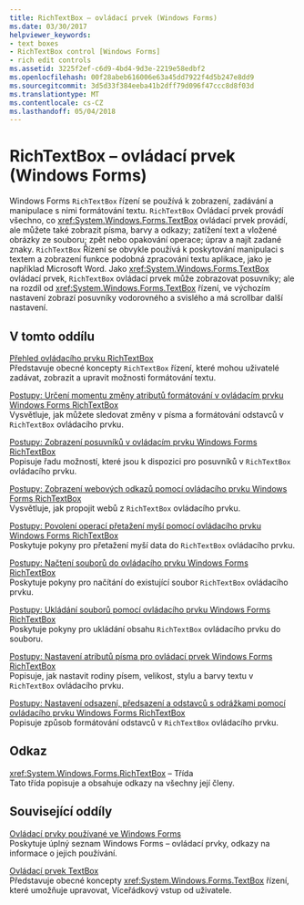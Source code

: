 ```yaml
---
title: RichTextBox – ovládací prvek (Windows Forms)
ms.date: 03/30/2017
helpviewer_keywords:
- text boxes
- RichTextBox control [Windows Forms]
- rich edit controls
ms.assetid: 3225f2ef-c6d9-4bd4-9d3e-2219e58edbf2
ms.openlocfilehash: 00f28abeb616006e63a45dd7922f4d5b247e8dd9
ms.sourcegitcommit: 3d5d33f384eeba41b2dff79d096f47ccc8d8f03d
ms.translationtype: MT
ms.contentlocale: cs-CZ
ms.lasthandoff: 05/04/2018
---
```

# <a name="richtextbox-control-windows-forms"></a>RichTextBox – ovládací prvek (Windows Forms)
Windows Forms `RichTextBox` řízení se používá k zobrazení, zadávání a manipulace s nimi formátování textu. `RichTextBox` Ovládací prvek provádí všechno, co <xref:System.Windows.Forms.TextBox> ovládací prvek provádí, ale můžete také zobrazit písma, barvy a odkazy; zatížení text a vložené obrázky ze souboru; zpět nebo opakování operace; úprav a najít zadané znaky. `RichTextBox` Řízení se obvykle používá k poskytování manipulaci s textem a zobrazení funkce podobná zpracování textu aplikace, jako je například Microsoft Word. Jako <xref:System.Windows.Forms.TextBox> ovládací prvek, `RichTextBox` ovládací prvek může zobrazovat posuvníky; ale na rozdíl od <xref:System.Windows.Forms.TextBox> řízení, ve výchozím nastavení zobrazí posuvníky vodorovného a svislého a má scrollbar další nastavení.  
  
## <a name="in-this-section"></a>V tomto oddílu  
 [Přehled ovládacího prvku RichTextBox](../../../../docs/framework/winforms/controls/richtextbox-control-overview-windows-forms.md)  
 Představuje obecné koncepty `RichTextBox` řízení, které mohou uživatelé zadávat, zobrazit a upravit možnosti formátování textu.  
  
 [Postupy: Určení momentu změny atributů formátování v ovládacím prvku Windows Forms RichTextBox](../../../../docs/framework/winforms/controls/determine-when-formatting-attributes-change-wf-richtextbox-control.md)  
 Vysvětluje, jak můžete sledovat změny v písma a formátování odstavců v `RichTextBox` ovládacího prvku.  
  
 [Postupy: Zobrazení posuvníků v ovládacím prvku Windows Forms RichTextBox](../../../../docs/framework/winforms/controls/how-to-display-scroll-bars-in-the-windows-forms-richtextbox-control.md)  
 Popisuje řadu možností, které jsou k dispozici pro posuvníků v `RichTextBox` ovládacího prvku.  
  
 [Postupy: Zobrazení webových odkazů pomocí ovládacího prvku Windows Forms RichTextBox](../../../../docs/framework/winforms/controls/how-to-display-web-style-links-with-the-windows-forms-richtextbox-control.md)  
 Vysvětluje, jak propojit webů z `RichTextBox` ovládacího prvku.  
  
 [Postupy: Povolení operací přetažení myší pomocí ovládacího prvku Windows Forms RichTextBox](../../../../docs/framework/winforms/controls/enable-drag-and-drop-operations-with-wf-richtextbox-control.md)  
 Poskytuje pokyny pro přetažení myší data do `RichTextBox` ovládacího prvku.  
  
 [Postupy: Načtení souborů do ovládacího prvku Windows Forms RichTextBox](../../../../docs/framework/winforms/controls/how-to-load-files-into-the-windows-forms-richtextbox-control.md)  
 Poskytuje pokyny pro načítání do existující soubor `RichTextBox` ovládacího prvku.  
  
 [Postupy: Ukládání souborů pomocí ovládacího prvku Windows Forms RichTextBox](../../../../docs/framework/winforms/controls/how-to-save-files-with-the-windows-forms-richtextbox-control.md)  
 Poskytuje pokyny pro ukládání obsahu `RichTextBox` ovládacího prvku do souboru.  
  
 [Postupy: Nastavení atributů písma pro ovládací prvek Windows Forms RichTextBox](../../../../docs/framework/winforms/controls/how-to-set-font-attributes-for-the-windows-forms-richtextbox-control.md)  
 Popisuje, jak nastavit rodiny písem, velikost, stylu a barvy textu v `RichTextBox` ovládacího prvku.  
  
 [Postupy: Nastavení odsazení, předsazení a odstavců s odrážkami pomocí ovládacího prvku Windows Forms RichTextBox](../../../../docs/framework/winforms/controls/set-indents-hanging-indents-bulleted-paragraphs-with-wf-richtextbox.md)  
 Popisuje způsob formátování odstavců v `RichTextBox` ovládacího prvku.  
  
## <a name="reference"></a>Odkaz  
 <xref:System.Windows.Forms.RichTextBox> – Třída  
 Tato třída popisuje a obsahuje odkazy na všechny její členy.  
  
## <a name="related-sections"></a>Související oddíly  
 [Ovládací prvky používané ve Windows Forms](../../../../docs/framework/winforms/controls/controls-to-use-on-windows-forms.md)  
 Poskytuje úplný seznam Windows Forms – ovládací prvky, odkazy na informace o jejich používání.  
  
 [Ovládací prvek TextBox](../../../../docs/framework/winforms/controls/textbox-control-windows-forms.md)  
 Představuje obecné koncepty <xref:System.Windows.Forms.TextBox> řízení, které umožňuje upravovat, Víceřádkový vstup od uživatele.

